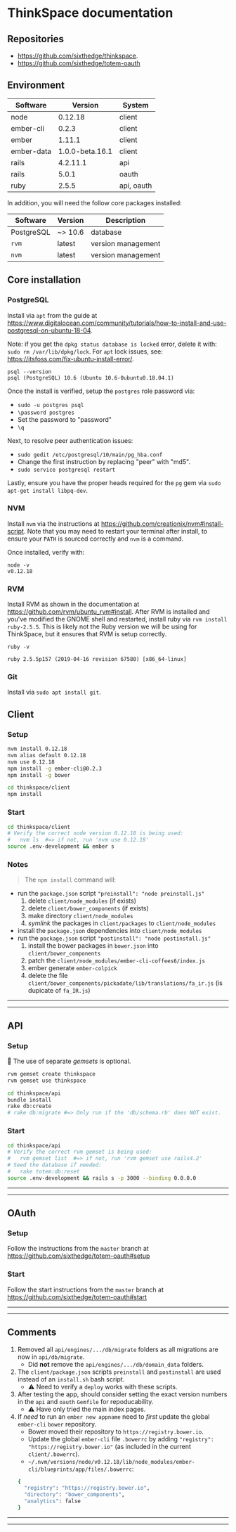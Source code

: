 # ThinkSpace documentation
## Repositories
  * https://github.com/sixthedge/thinkspace.
  * https://github.com/sixthedge/totem-oauth

## Environment

| Software    | Version         | System |
| ----------- | --------------- | ------ |
| node        | 0.12.18         | client |
| ember-cli   | 0.2.3           | client |
| ember       | 1.11.1          | client |
| ember-data  | 1.0.0-beta.16.1 | client |
| rails       | 4.2.11.1        | api    |
| rails       | 5.0.1           | oauth  |
| ruby        | 2.5.5           | api, oauth  |

In addition, you will need the follow core packages installed:

| Software   | Version    | Description        |
| ---------- | ---------- | ------------------ |
| PostgreSQL | ~> 10.6    | database           |
| `rvm`      | latest     | version management |
| `nvm`      | latest     | version management |

## Core installation
### PostgreSQL
Install via `apt` from the guide at https://www.digitalocean.com/community/tutorials/how-to-install-and-use-postgresql-on-ubuntu-18-04.

Note: if you get the `dpkg status database is locked` error, delete it with: `sudo rm /var/lib/dpkg/lock`.  For `apt` lock issues, see: https://itsfoss.com/fix-ubuntu-install-error/.

```
psql --version
psql (PostgreSQL) 10.6 (Ubuntu 10.6-0ubuntu0.18.04.1)
```

Once the install is verified, setup the `postgres` role password via:
  * `sudo -u postgres psql`
  * `\password postgres`
  * Set the password to "password"
  * `\q`

Next, to resolve peer authentication issues:
  * `sudo gedit /etc/postgresql/10/main/pg_hba.conf `
  * Change the first instruction by replacing "peer" with "md5".
  * `sudo service postgresql restart`

Lastly, ensure you have the proper heads required for the `pg` gem via `sudo apt-get install libpq-dev`.

### NVM
Install `nvm` via the instructions at https://github.com/creationix/nvm#install-script.  Note that you may need to restart your terminal after install, to ensure your `PATH` is sourced correctly and `nvm` is a command.

Once installed, verify with:

```
node -v
v0.12.18
```

### RVM
Install RVM as shown in the documentation at https://github.com/rvm/ubuntu_rvm#install. After RVM is installed and you've modified the GNOME shell and restarted, install ruby via `rvm install ruby-2.5.5`.  This is likely not the Ruby version we will be using for ThinkSpace, but it ensures that RVM is setup correctly.

```
ruby -v

ruby 2.5.5p157 (2019-04-16 revision 67580) [x86_64-linux]
```
### Git
Install via `sudo apt install git`.

## Client
### Setup
```bash
nvm install 0.12.18
nvm alias default 0.12.18
nvm use 0.12.18
npm install -g ember-cli@0.2.3
npm install -g bower

cd thinkspace/client
npm install
```

### Start

```bash
cd thinkspace/client
# Verify the correct node version 0.12.18 is being used:
#   nvm ls  #=> if not, run 'nvm use 0.12.18'
source .env-development && ember s
```

### Notes
> The `npm install` command will:
  * run the `package.json` script `"preinstall": "node preinstall.js"`
    1. delete `client/node_modules` (if exists)
    1. delete `client/bower_components` (if exists)
    1. make directory `client/node_modules`
    1. *symlink* the packages in `client/packages` to `client/node_modules`
  * install the `package.json` dependencies into `client/node_modules`
  * run the `package.json` script `"postinstall": "node postinstall.js"`
    1. install the bower packages in `bower.json` into `client/bower_components`
    1. patch the `client/node_modules/ember-cli-coffees6/index.js`
    1. ember generate `ember-colpick`
    1. delete the file `client/bower_components/pickadate/lib/translations/fa_ir.js` (is dupicate of `fa_IR.js`)

---
---

## API
### Setup
:notebook: The use of separate *gemsets* is optional.

```bash
rvm gemset create thinkspace
rvm gemset use thinkspace

cd thinkspace/api
bundle install
rake db:create
# rake db:migrate #=> Only run if the 'db/schema.rb' does NOT exist.
```

### Start

```bash
cd thinkspace/api
# Verify the correct rvm gemset is being used:
#   rvm gemset list  #=> if not, run 'rvm gemset use rails4.2'
# Seed the database if needed:
#   rake totem:db:reset
source .env-development && rails s -p 3000 --binding 0.0.0.0
```
---
---

## OAuth
### Setup
Follow the instructions from the `master` branch at https://github.com/sixthedge/totem-oauth#setup

### Start
Follow the start instructions from the `master` branch at https://github.com/sixthedge/totem-oauth#start

---
---
## Comments

1. Removed all `api/engines/.../db/migrate` folders as all migrations are now in `api/db/migrate`.
    * Did **not** remove the `api/engines/.../db/domain_data` folders.
1. The `client/package.json` scripts `preinstall` and `postinstall` are used instead of an `install.sh` bash script.
    * :warning: Need to verify a `deploy` works with these scripts.
1. After testing the app, should consider setting the exact version numbers in the `api` and `oauth` `Gemfile` for repoducability.
    * :warning: Have only tried the main index pages.
1. If *need* to run an `ember new appname` need to *first* update the global `ember-cli` `bower` repository.
    * Bower moved their repository to `https://registry.bower.io`.
    * Update the global `ember-cli` file `.bowerrc` by adding `"registry": "https://registry.bower.io"` (as included in the current `client/.bowerrc`).
    * `~/.nvm/versions/node/v0.12.18/lib/node_modules/ember-cli/blueprints/app/files/.bowerrc`:
    ```bash
    {
      "registry": "https://registry.bower.io",
      "directory": "bower_components",
      "analytics": false
    }
    ```
---
---
